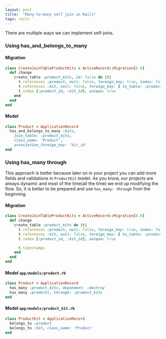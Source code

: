```yaml
---
layout: post
title:  "Many-to-many self join in Rails"
tags: rails
---
```


There are multiple ways we can implement self-joins.

### Using has\_and\_belongs\_to\_many
#### Migration
```ruby
class CreateJoinTableProductKits < ActiveRecord::Migration[6.0]
  def change
    create_table :product_kits, id: false do |t|
      t.references :product, null: false, foreign_key: true, index: false
      t.references :kit, null: false, foreign_key: { to_table: :products }, index: false
      t.index [:product_id, :kit_id], unique: true
    end
  end
end
```

#### Model
```ruby
class Product < ApplicationRecord
  has_and_belongs_to_many :kits,
    join_table: :product_kits,
    class_name: 'Product',
    association_foreign_key: 'kit_id'
end
```

### Using has\_many through
This approach is better because later on in your project you can add more fields and validations in `ProductKit` model.
As you know, our projects are always dynamic and most of the time(all the time) we end up modifying the flow. So, it is
better to be prepared and use `has_many: through` from the beginning.

#### Migration
```ruby
class CreateJoinTableProductKits < ActiveRecord::Migration[6.0]
  def change
    create_table :product_kits do |t|
      t.references :product, null: false, foreign_key: true, index: false
      t.references :kit, null: false, foreign_key: { to_table: :products }, index: false
      t.index [:product_id, :kit_id], unique: true

      t.timestamps
    end
  end
end
```

#### Model `app/models/product.rb`
```ruby
class Product < ApplicationRecord
  has_many :product_kits, dependent: :destroy
  has_many :products, through: :product_kits
end
```

#### Model `app/models/product_kit.rb`
```ruby
class ProductKit < ApplicationRecord
  belongs_to :product
  belongs_to :kit, class_name: 'Product'
end
```

